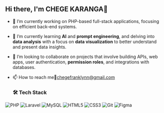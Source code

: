 ## Hi there, I'm CHEGE KARANGA👋
<!--![Profile Views](https://hits.dwyl.com/Chegefranklynn/Chegefranklynn.svg?style=flat-square)-->


- 🔭 I’m currently working on PHP-based full-stack applications, focusing on efficient back-end systems.
- 🌱 I’m currently learning  **AI** and **prompt engineering**, and delving into **data analysis** with a focus on **data visualization** to better understand and present data insights.
- 👯 I’m looking to collaborate on projects that involve building APIs, web apps, user authentication, **permission roles**, and integrations with databases.
  
- 📫 How to reach me📧chegefranklynn@gmail.com

  ### 🛠 Tech Stack

![PHP](https://img.shields.io/badge/PHP-777BB4?style=for-the-badge&logo=php&logoColor=white)
![Laravel](https://img.shields.io/badge/Laravel-FF2D20?style=for-the-badge&logo=laravel&logoColor=white)
![MySQL](https://img.shields.io/badge/MySQL-4479A1?style=for-the-badge&logo=mysql&logoColor=white)
![HTML5](https://img.shields.io/badge/HTML5-E34F26?style=for-the-badge&logo=html5&logoColor=white)
![CSS3](https://img.shields.io/badge/CSS3-1572B6?style=for-the-badge&logo=css3&logoColor=white)
![Git](https://img.shields.io/badge/Git-F05032?style=for-the-badge&logo=git&logoColor=white)
![Figma](https://img.shields.io/badge/Figma-F24E1E?style=for-the-badge&logo=figma&logoColor=white)



